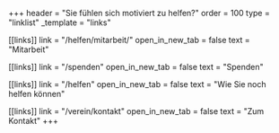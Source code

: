+++
header = "Sie fühlen sich motiviert zu helfen?"
order = 100
type = "linklist"
_template = "links"

[[links]]
link = "/helfen/mitarbeit/"
open_in_new_tab = false
text = "Mitarbeit"

[[links]]
link = "/spenden"
open_in_new_tab = false
text = "Spenden"

[[links]]
link = "/helfen"
open_in_new_tab = false
text = "Wie Sie noch helfen können"

[[links]]
link = "/verein/kontakt"
open_in_new_tab = false
text = "Zum Kontakt"
+++

